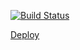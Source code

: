 [![Build Status](https://travis-ci.org/tanyak1601/reactjs-films-homework.svg?branch=Part-2)](https://travis-ci.org/tanyak1601/reactjs-films-homework)

[Deploy](https://pensive-euclid-4c9a87.netlify.com/)

